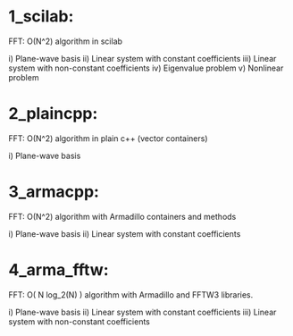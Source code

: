 
1_scilab:
============
 FFT: O(N^2) algorithm in scilab

 i)   Plane-wave basis
 ii)  Linear system with constant coefficients
 iii) Linear system with non-constant coefficients
 iv)  Eigenvalue problem
 v)   Nonlinear problem

2_plaincpp:
============
 FFT: O(N^2) algorithm in plain c++ (vector containers)

 i)   Plane-wave basis

3_armacpp:
============
 FFT: O(N^2) algorithm with Armadillo containers and methods

 i)   Plane-wave basis
 ii)  Linear system with constant coefficients

4_arma_fftw:
============
 FFT: O( N log_2(N) ) algorithm with Armadillo and FFTW3 libraries.

 i)   Plane-wave basis
 ii)  Linear system with constant coefficients
 iii) Linear system with non-constant coefficients
